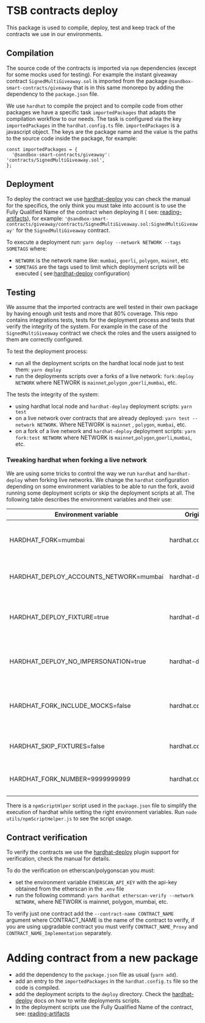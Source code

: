 # TSB contracts deploy

This package is used to compile, deploy, test and keep track of the contracts we use in our environments.

## Compilation

The source code of the contracts is imported via `npm` dependencies (except for some mocks used for testing). For
example the instant giveaway contract `SignedMultiGiveaway.sol` is imported from the
package `@sandbox-smart-contracts/giveaway` that is in this same monorepo by adding the dependency to the `package.json`
file.

We use `hardhat` to compile the project and to compile code from other packages we have a specific
task `importedPackages` that adapts the compilation workflow to our needs. The task is configured via the
key `importedPackages` in the `hardhat.config.ts` file. `importedPackages` is a javascript object. The keys are the
package name and the value is the paths to the source code inside the package, for example:

``` solidity
const importedPackages = {
  '@sandbox-smart-contracts/giveaway': 'contracts/SignedMultiGiveaway.sol',
};
```

## Deployment

To deploy the contract we use [hardhat-deploy](https://github.com/wighawag/hardhat-deploy) you can check the manual for
the specifics, the only think you must take into account is to use the Fully Qualified Name of the contract when
deploying it (
see: [reading-artifacts](https://hardhat.org/hardhat-runner/docs/advanced/artifacts#reading-artifacts)), for
example: `'@sandbox-smart-contracts/giveaway/contracts/SignedMultiGiveaway.sol:SignedMultiGiveaway'` for the
`SignedMultiGiveaway` contract.

To execute a deployment run: `yarn deploy --network NETWORK --tags SOMETAGS`
where:

- `NETWORK` is the network name like: `mumbai`, `goerli`, `polygon`, `mainet`, etc
- `SOMETAGS` are the tags used to limit which deployment scripts will be executed (
  see:[hardhat-deploy](https://github.com/wighawag/hardhat-deploy) configuration)

## Testing

We assume that the imported contracts are well tested in their own package by having enough unit tests and more that 80%
coverage. This repo contains integrations tests, tests for the deployment process and tests that verify the integrity of
the system. For example in the case of the `SignedMultiGiveaway` contract we check the roles and the users assigned to
them are correctly configured.

To test the deployment process:

- run all the deployment scripts on the hardhat local node just to test them: `yarn deploy`
- run the deployments scripts over a forks of a live network: `fork:deploy NETWORK` where NETWORK is `mainnet`,`polygon`
  ,`goerli`,`mumbai`, etc.

The tests the integrity of the system:

- using hardhat local node and `hardhat-deploy` deployment scripts: `yarn test`
- on a live network over contracts that are already deployed: `yarn test --network NETWORK`. Where NETWORK is `mainnet`
  , `polygon`, `mumbai`, etc.
- on a fork of a live network and `hardhat-deploy` deployment scripts: `yarn fork:test NETWORK` where NETWORK
  is `mainnet`,`polygon`,`goerli`,`mumbai`, etc.

### Tweaking hardhat when forking a live network

We are using some tricks to control the way we run `hardhat` and `hardhat-deploy` when forking live networks. We change
the `hardhat` configuration depending on some environment variables to be able to run the fork, avoid running some
deployment scripts or skip the deployment scripts at all. The following table describes the environment variables and
their use:

| Environment variable                   | Origin            | Description                                         |
|----------------------------------------|-------------------|-----------------------------------------------------|
| HARDHAT_FORK=mumbai                    | hardhat.config.ts | configure the hardhat network with forking enabled  |
| HARDHAT_DEPLOY_ACCOUNTS_NETWORK=mumbai | hardhat-deploy    | use this network for [named accounts](https://github.com/wighawag/hardhat-deploy#1-namedaccounts-ability-to-name-addresses)|
| HARDHAT_DEPLOY_FIXTURE=true            | hardhat-deploy    | run the deployment scripts before running the tests |
| HARDHAT_DEPLOY_NO_IMPERSONATION=true   | hardhat-deploy    | Optional. Don't [impersonate unknown accounts](https://hardhat.org/hardhat-network/docs/reference#hardhat_impersonateaccount)|
| HARDHAT_FORK_INCLUDE_MOCKS=false       | hardhat.config.ts | Optional. Include mock deploy scripts in the fork   |
| HARDHAT_SKIP_FIXTURES=false            | hardhat.config.ts | Optional. Skip all the deployment scripts           |
| HARDHAT_FORK_NUMBER=9999999999         | hardhat.config.ts | Optional. Forking block number                      |

There is a `npmScriptHlper` script used in the `package.json` file to simplify the execution of hardhat while setting
the right environment variables. Run `node utils/npmScriptHelper.js` to see the script usage.

## Contract verification

To verify the contracts we use
the [hardhat-deploy](https://github.com/wighawag/hardhat-deploy#4-hardhat-etherscan-verify)
plugin support for verification, check the manual for details.

To do the verification on etherscan/polygonscan you must:

- set the environment variable `ETHERSCAN_API_KEY` with the api-key obtained from the etherscan in the `.env` file
- run the following command: `yarn hardhat etherscan-verify --network NETWORK`, where NETWORK is mainnet, polygon,
  mumbai, etc.

To verify just one contract add the `--contract-name CONTRACT_NAME` argument where CONTRACT_NAME is the name of the
contract to verify, if you are using upgradable contract you must verify `CONTRACT_NAME_Proxy`
and `CONTRACT_NAME_Implementation` separately.

# Adding contract from a new package

- add the dependency to the `package.json` file as usual (`yarn add`).
- add an entry to the `importedPackages` in the `hardhat.config.ts` file so the code is compiled.
- add the deployment scripts to the `deploy` directory. Check
  the [hardhat-deploy](https://github.com/wighawag/hardhat-deploy) docs on how to write deployments scripts.
- In the deployment scripts use the Fully Qualified Name of the contract,
  see: [reading-artifacts](https://hardhat.org/hardhat-runner/docs/advanced/artifacts#reading-artifacts)
